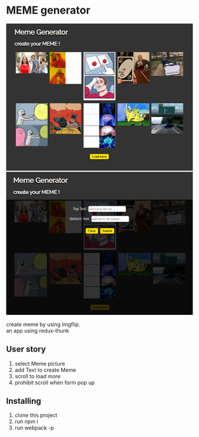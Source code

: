 # MEME generator

![image](https://github.com/chihyux/Meme-generator/blob/master/index.png)
![image](https://github.com/chihyux/Meme-generator/blob/master/add.png)

create meme by using Imgflip.  
an app using redux-thunk

## User story

1. select Meme picture
2. add Text to create Meme
3. scroll to load more
4. prohibit scroll when form pop up

## Installing

1. clone this project
2. run npm i
3. run webpack -p
